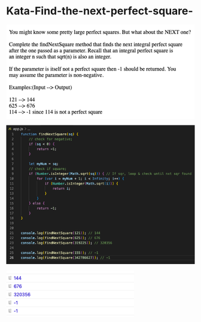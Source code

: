 # Kata-Find-the-next-perfect-square-

![screen image](pic.png)

![code image](code.png)

![console image](con.png)